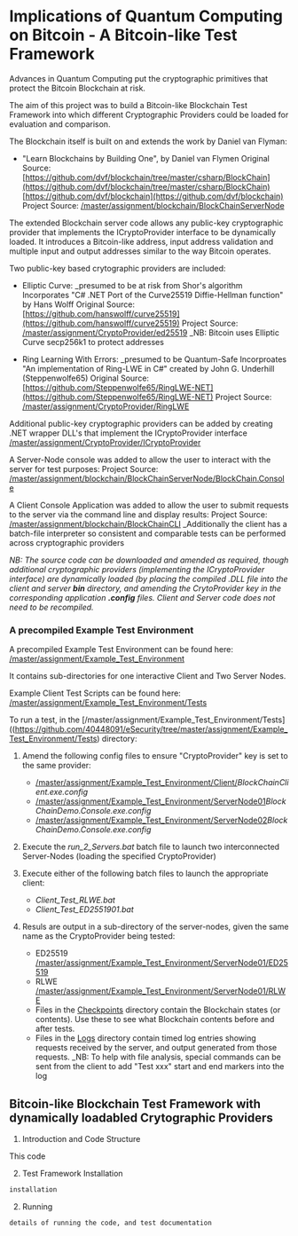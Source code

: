 # Implications of Quantum Computing on Bitcoin - A Bitcoin-like Test Framework

Advances in Quantum Computing put the cryptographic primitives that protect the Bitcoin Blockchain at risk.

The aim of this project was to build a Bitcoin-like Blockchain Test Framework into which different Cryptographic Providers could be loaded for evaluation and comparison.

The Blockchain itself is built on and extends the work by Daniel van Flyman:

* "Learn Blockchains by Building One", by Daniel van Flymen
  Original Source: 
      [https://github.com/dvf/blockchain/tree/master/csharp/BlockChain](https://github.com/dvf/blockchain/tree/master/csharp/BlockChain)
      [https://github.com/dvf/blockchain](https://github.com/dvf/blockchain)
  Project Source: [/master/assignment/blockchain/BlockChainServerNode](https://github.com/40448091/eSecurity/tree/master/assignment/blockchain/BlockChainServerNode)

The extended Blockchain server code allows any public-key cryptographic provider that implements the ICryptoProvider interface to be dynamically loaded. It introduces a Bitcoin-like address, input address validation and multiple input and output addresses similar to the way Bitcoin operates.

Two public-key based crytographic providers are included:

* Elliptic Curve: _presumed to be at risk from Shor's algorithm
  Incorporates "C# .NET Port of the Curve25519 Diffie-Hellman function" by Hans Wolff
  Original Source: [https://github.com/hanswolff/curve25519](https://github.com/hanswolff/curve25519)
  Project Source: [/master/assignment/CryptoProvider/ed25519](https://github.com/40448091/eSecurity/tree/master/assignment/CryptoProvider/ed25519)
  _NB: Bitcoin uses Elliptic Curve secp256k1 to protect addresses

* Ring Learning With Errors: _presumed to be Quantum-Safe
  Incorproates "An implementation of Ring-LWE in C#" created by John G. Underhill (Steppenwolfe65)
  Original Source: [https://github.com/Steppenwolfe65/RingLWE-NET](https://github.com/Steppenwolfe65/RingLWE-NET)
  Project Source: [/master/assignment/CryptoProvider/RingLWE](https://github.com/40448091/eSecurity/tree/master/assignment/CryptoProvider/RingLWE)

Additional public-key cryptographic providers can be added by creating .NET wrapper DLL's that implement the ICryptoProvider interface
  [/master/assignment/CryptoProvider/ICryptoProvider](https://github.com/40448091/eSecurity/tree/master/assignment/CryptoProvider/ICryptoProvider)

A Server-Node console was added to allow the user to interact with the server for test purposes:
Project Source: [/master/assignment/blockchain/BlockChainServerNode/BlockChain.Console](https://github.com/40448091/eSecurity/tree/master/assignment/blockchain/BlockChainServerNode/BlockChain.Console)

A Client Console Application was added to allow the user to submit requests to the server via the command line and display results:
Project Source: [/master/assignment/blockchain/BlockChainCLI](https://github.com/40448091/eSecurity/tree/master/assignment/blockchain/BlockChainCLI)
_Additionally the client has a batch-file interpreter so consistent and comparable tests can be performed across cryptographic providers

_NB: The source code can be downloaded and amended as required, though additional cryptographic providers (implementing the ICryptoProvider interface) are dynamically loaded (by placing the compiled .DLL file into the client and server __bin__ directory, and amending the CrytoProvider key in the corresponding application __.config__ files. Client and Server code does not need to be recompiled._

### A precompiled Example Test Environment 

A precompiled Example Test Environment can be found here: [/master/assignment/Example_Test_Environment](https://github.com/40448091/eSecurity/tree/master/assignment/Example_Test_Environment)

It contains sub-directories for one interactive Client and Two Server Nodes. 

Example Client Test Scripts can be found here: [/master/assignment/Example_Test_Environment/Tests](https://github.com/40448091/eSecurity/tree/master/assignment/Example_Test_Environment/Tests)

To run a test, in the [/master/assignment/Example_Test_Environment/Tests]((https://github.com/40448091/eSecurity/tree/master/assignment/Example_Test_Environment/Tests) directory:

1. Amend the following config files to ensure "CryptoProvider" key is set to the same provider:
   * [/master/assignment/Example_Test_Environment/Client/](https://github.com/40448091/eSecurity/tree/master/assignment/Example_Test_Environment/Client/)_BlockChainClient.exe.config_
   * [/master/assignment/Example_Test_Environment/ServerNode01](https://github.com/40448091/eSecurity/tree/master/assignment/Example_Test_Environment/ServerNode01)_BlockChainDemo.Console.exe.config_
   * [/master/assignment/Example_Test_Environment/ServerNode02](https://github.com/40448091/eSecurity/tree/master/assignment/Example_Test_Environment/ServerNode02)_BlockChainDemo.Console.exe.config_
2. Execute the _run_2_Servers.bat_ batch file to launch two interconnected Server-Nodes (loading the specified CryptoProvider)

3. Execute either of the following batch files to launch the appropriate client:
   * _Client_Test_RLWE.bat_ 
   * _Client_Test_ED2551901.bat_ 

4. Resuls are output in a sub-directory of the server-nodes, given the same name as the CryptoProvider being tested:
   * ED25519 [/master/assignment/Example_Test_Environment/ServerNode01/ED25519](https://github.com/40448091/eSecurity/tree/master/assignment/Example_Test_Environment/ServerNode01/ED25519)
   * RLWE [/master/assignment/Example_Test_Environment/ServerNode01/RLWE](https://github.com/40448091/eSecurity/tree/master/assignment/Example_Test_Environment/ServerNode01/RLWE)

   - Files in the [Checkpoints](https://github.com/40448091/eSecurity/tree/master/assignment/Example_Test_Environment/ServerNode01/ED25519/checkpoints) directory contain the Blockchain states (or contents). Use these to see what Blockchain contents before and after tests.
   - Files in the [Logs](https://github.com/40448091/eSecurity/tree/master/assignment/Example_Test_Environment/ServerNode01/ED25519/logs) directory contain timed log entries showing requests received by the server, and output generated from those requests. 
   _NB: To help with file analysis, special commands can be sent from the client to add "Test xxx" start and end markers into the log



## Bitcoin-like Blockchain Test Framework with dynamically loadabled Crytographic Providers 

1. Introduction and Code Structure

This code

2. Test Framework Installation 

```c#
installation 
```

2. Running 

```
details of running the code, and test documentation
``` 
